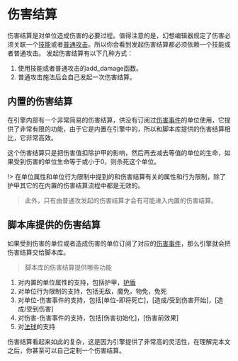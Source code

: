 # 伤害结算

伤害结算是对单位造成伤害的必要过程。值得注意的是，幻想编辑器规定了伤害必须关联一个[技能]或者[普通攻击]。所以你会看到发起伤害结算都必须依赖一个技能或者普通攻击。 发起伤害结算有以下几种方式：

1. 使用技能或者普通攻击的add_damage函数。
2. 普通攻击施法后会自己发起一次伤害结算。

## 内置的伤害结算

在引擎内部有一个非常简易的伤害结算，供没有订阅过[伤害事件]的单位使用，它提供了非常有限的功能，由于它是内置在引擎中的，所以和脚本库提供的伤害结算相比，它非常高效。

这个伤害结算只是把伤害值扣除护甲的影响，然后再去减去等值的单位的生命，如果受到伤害的单位生命等于或小于0，则杀死这个单位。

!> 在单位属性和单位行为限制中提到的和伤害结算有关的属性和行为限制，除了护甲其它的在内置的伤害结算流程中都是无效的。

> 此外，只有由普通攻发起的伤害结算才会有可能进入内置的伤害结算。

## 脚本库提供的伤害结算

如果受到伤害的单位或者造成伤害的单位订阅了对应的[伤害事件]，那么引擎就会把伤害结算交给脚本库。

> 脚本库的伤害结算提供哪些功能

1. 对内置的单位属性的支持，包括护甲，[护盾]
2. 对单位行为限制的支持，包括无敌，魔免，物免，免死
3. 对单位-伤害事件的支持，包括[单位-即将死亡]，[造成/受到伤害开始]，[造成/受到伤害]
4. 对伤害-伤害事件的支持，包括[伤害初始化]，[伤害前效果]
5. 对[法球]的支持

伤害结算看起来如此的复杂，这是因为引擎提供了非常高的灵活性，在理解完本文之后，你甚至可以自己定制一个伤害结算。

>

[伤害事件]: 404
[普通攻击]: /ac/skill/普通攻击
[技能]: /ac/skill/技能
[护盾]: /ac/damage/护盾
[法球]: /ac/damage/法球
